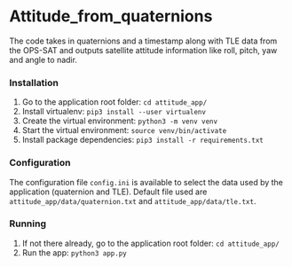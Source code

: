 # Attitude_from_quaternions
The code takes in quaternions  and a timestamp along with TLE data from the OPS-SAT and outputs satellite attitude information like roll, pitch, yaw and angle to nadir.

### Installation
1. Go to the application root folder: `cd attitude_app/`
2. Install virtualenv: `pip3 install --user virtualenv`
3. Create the virtual environment: `python3 -m venv venv`
4. Start the virtual environment: `source venv/bin/activate`
5. Install package dependencies: `pip3 install -r requirements.txt`

### Configuration
The configuration file `config.ini` is available to select the data used by the application (quaternion and TLE).
Default file used are `attitude_app/data/quaternion.txt` and `attitude_app/data/tle.txt`.

### Running
1. If not there already, go to the application root folder: `cd attitude_app/`
2. Run the app: `python3 app.py`


